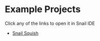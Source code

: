 # Example Projects
Click any of the links to open it in Snail IDE

 - [Snail Squish](https://snail-ide.github.io/?project_url=https://snail-ide.github.io/examples/Examples/squish.snail)
